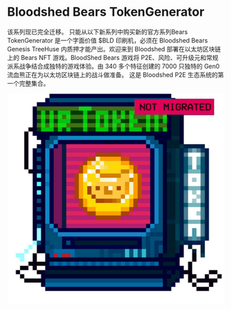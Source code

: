 # Bloodshed Bears TokenGenerator

该系列现已完全迁移。 只能从以下新系列中购买新的官方系列Bears TokenGenerator 是一个字面价值 $BLD 印刷机，必须在 Bloodshed Bears Genesis TreeHuse 内质押才能产出。欢迎来到 Bloodshed 部署在以太坊区块链上的 Bears NFT 游戏。BloodShed Bears 游戏将 P2E、风险、可升级元和常规派系战争结合成独特的游戏体验。由 340 多个特征创建的 7000 只独特的 Gen0 流血熊正在为以太坊区块链上的战斗做准备。 这是 Bloodshed P2E 生态系统的第一个完整集合。

![nft](1662147702972.jpg)
